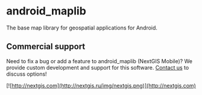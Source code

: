 android_maplib
==============

The base map library for geospatial applications for Android.

Commercial support
----------
Need to fix a bug or add a feature to android_maplib (NextGIS Mobile)? We provide custom development and support for this software. [Contact us](http://nextgis.ru/en/contact/) to discuss options!

[![http://nextgis.com](http://nextgis.ru/img/nextgis.png)](http://nextgis.com)

